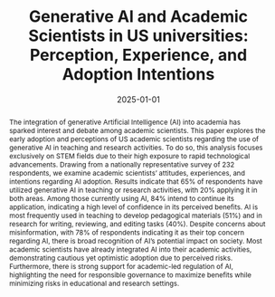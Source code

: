---
title: "Generative AI and Academic Scientists in US universities: Perception, Experience, and Adoption Intentions"
date: 2025-01-01
publishDate: 2025-01-01
authors: ["Wenceslao Arroyo Machado", "Jinghuan Ma", "Tipeng Chen", "Timothy P. Johnson", "Shaika Islam", "Lesley Michalegko", "Eric Welch"]
publication_types: ["3"]
abstract: "The integration of generative Artificial Intelligence (AI) into academia has sparked interest and debate among academic scientists. This paper explores the early adoption and perceptions of US academic scientists regarding the use of generative AI in teaching and research activities. To do so, this analysis focuses exclusively on STEM fields due to their high exposure to rapid technological advancements. Drawing from a nationally representative survey of 232 respondents, we examine academic scientists’ attitudes, experiences, and intentions regarding AI adoption. Results indicate that 65% of respondents have utilized generative AI in teaching or research activities, with 20% applying it in both areas. Among those currently using AI, 84% intend to continue its application, indicating a high level of confidence in its perceived benefits. AI is most frequently used in teaching to develop pedagogical materials (51%) and in research for writing, reviewing, and editing tasks (40%). Despite concerns about misinformation, with 78% of respondents indicating it as their top concern regarding AI, there is broad recognition of AI’s potential impact on society. Most academic scientists have already integrated AI into their academic activities, demonstrating cautious yet optimistic adoption due to perceived risks. Furthermore, there is strong support for academic-led regulation of AI, highlighting the need for responsible governance to maximize benefits while minimizing risks in educational and research settings."
featured: true
publication: "*R&R at PLOS ONE*"
---